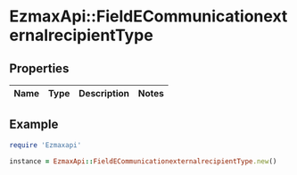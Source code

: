 # EzmaxApi::FieldECommunicationexternalrecipientType

## Properties

| Name | Type | Description | Notes |
| ---- | ---- | ----------- | ----- |

## Example

```ruby
require 'Ezmaxapi'

instance = EzmaxApi::FieldECommunicationexternalrecipientType.new()
```

